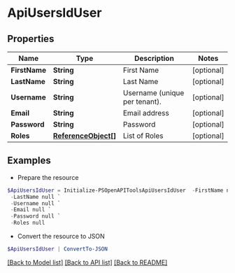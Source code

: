 # ApiUsersIdUser
## Properties

Name | Type | Description | Notes
------------ | ------------- | ------------- | -------------
**FirstName** | **String** | First Name | [optional] 
**LastName** | **String** | Last Name | [optional] 
**Username** | **String** | Username (unique per tenant). | [optional] 
**Email** | **String** | Email address | [optional] 
**Password** | **String** | Password | [optional] 
**Roles** | [**ReferenceObject[]**](ReferenceObject.md) | List of Roles | [optional] 

## Examples

- Prepare the resource
```powershell
$ApiUsersIdUser = Initialize-PSOpenAPIToolsApiUsersIdUser  -FirstName null `
 -LastName null `
 -Username null `
 -Email null `
 -Password null `
 -Roles null
```

- Convert the resource to JSON
```powershell
$ApiUsersIdUser | ConvertTo-JSON
```

[[Back to Model list]](../README.md#documentation-for-models) [[Back to API list]](../README.md#documentation-for-api-endpoints) [[Back to README]](../README.md)

